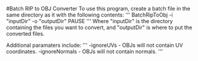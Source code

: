 #Batch RIP to OBJ Converter
To use this program, create a batch file in the same directory as it with the following contents:
'''
BatchRipToObj -i "inputDir" -o "outputDir"
PAUSE
'''
Where "inputDir" is the directory containing the files you want to convert, and "outputDir" is where to put the converted files.

Additional paramaters include:
'''
-ignoreUVs     - OBJs will not contain UV coordinates.
-ignoreNormals - OBJs will not contain normals.
'''